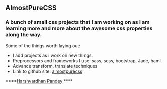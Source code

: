 ## AlmostPureCSS

### A bunch of small css projects that I am working on as I am learning more and more about the awesome css properties along the way.

Some of the things worth laying out: 
- I add projects as i work on new things.
- Preprocessors and frameworks I use: sass, scss, bootstrap, Jade, haml.
- Advance transform, translate techniques
- Link to github site: [almostpurecss](https://geekidharsh.github.io/AlmostPureCSS)

****[Harshvardhan Pandey](http://www.harshvardhanpandey.com) ****
